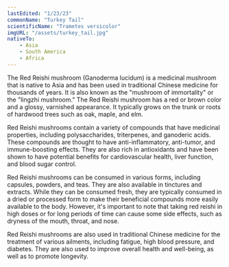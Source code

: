 ```yaml
---
lastEdited: "1/23/23"
commonName: "Turkey Tail"
scientificName: "Trametes versicolor"
imgURL: "/assets/turkey_tail.jpg"
nativeTo:
    - Asia
    - South America
    - Africa
---
```


The Red Reishi mushroom (Ganoderma lucidum) is a medicinal mushroom that is native to Asia and has been used in traditional Chinese medicine for thousands of years. It is also known as the "mushroom of immortality" or the "lingzhi mushroom." The Red Reishi mushroom has a red or brown color and a glossy, varnished appearance. It typically grows on the trunk or roots of hardwood trees such as oak, maple, and elm.

Red Reishi mushrooms contain a variety of compounds that have medicinal properties, including polysaccharides, triterpenes, and ganoderic acids. These compounds are thought to have anti-inflammatory, anti-tumor, and immune-boosting effects. They are also rich in antioxidants and have been shown to have potential benefits for cardiovascular health, liver function, and blood sugar control.

Red Reishi mushrooms can be consumed in various forms, including capsules, powders, and teas. They are also available in tinctures and extracts. While they can be consumed fresh, they are typically consumed in a dried or processed form to make their beneficial compounds more easily available to the body. However, it's important to note that taking red reishi in high doses or for long periods of time can cause some side effects, such as dryness of the mouth, throat, and nose.

Red Reishi mushrooms are also used in traditional Chinese medicine for the treatment of various ailments, including fatigue, high blood pressure, and diabetes. They are also used to improve overall health and well-being, as well as to promote longevity.
